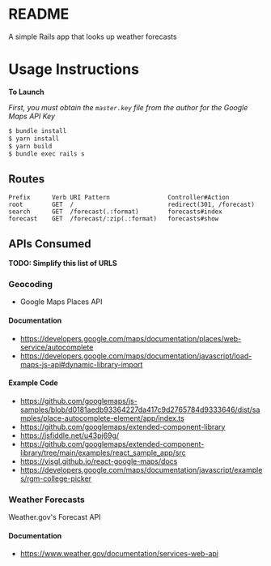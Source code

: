 # README

A simple Rails app that looks up weather forecasts

# Usage Instructions

**To Launch**

_First, you must obtain the `master.key` file from the author for the Google Maps API Key_

```bash
$ bundle install
$ yarn install
$ yarn build 
$ bundle exec rails s
```

## Routes
```
Prefix      Verb URI Pattern                Controller#Action
root        GET  /                          redirect(301, /forecast)
search      GET  /forecast(.:format)        forecasts#index
forecast    GET  /forecast/:zip(.:format)   forecasts#show
```

## APIs Consumed

**TODO: Simplify this list of URLS**

### Geocoding

- Google Maps Places API 

#### Documentation

- https://developers.google.com/maps/documentation/places/web-service/autocomplete
- https://developers.google.com/maps/documentation/javascript/load-maps-js-api#dynamic-library-import

#### Example Code

- https://github.com/googlemaps/js-samples/blob/d0181aedb93364227da417c9d2765784d9333646/dist/samples/place-autocomplete-element/app/index.ts
- https://github.com/googlemaps/extended-component-library
- https://jsfiddle.net/u43pj69g/
- https://github.com/googlemaps/extended-component-library/tree/main/examples/react_sample_app/src
- https://visgl.github.io/react-google-maps/docs
- https://developers.google.com/maps/documentation/javascript/examples/rgm-college-picker


### Weather Forecasts

Weather.gov's Forecast API

#### Documentation

- https://www.weather.gov/documentation/services-web-api


